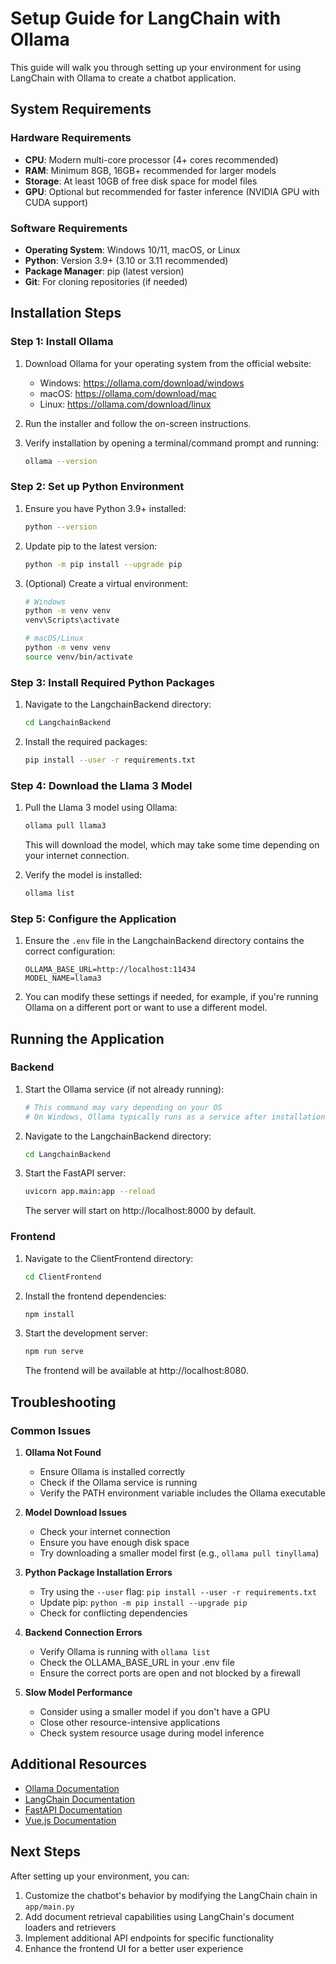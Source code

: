# Setup Guide for LangChain with Ollama

This guide will walk you through setting up your environment for using LangChain with Ollama to create a chatbot application.

## System Requirements

### Hardware Requirements
- **CPU**: Modern multi-core processor (4+ cores recommended)
- **RAM**: Minimum 8GB, 16GB+ recommended for larger models
- **Storage**: At least 10GB of free disk space for model files
- **GPU**: Optional but recommended for faster inference (NVIDIA GPU with CUDA support)

### Software Requirements
- **Operating System**: Windows 10/11, macOS, or Linux
- **Python**: Version 3.9+ (3.10 or 3.11 recommended)
- **Package Manager**: pip (latest version)
- **Git**: For cloning repositories (if needed)

## Installation Steps

### Step 1: Install Ollama

1. Download Ollama for your operating system from the official website:
   - Windows: https://ollama.com/download/windows
   - macOS: https://ollama.com/download/mac
   - Linux: https://ollama.com/download/linux

2. Run the installer and follow the on-screen instructions.

3. Verify installation by opening a terminal/command prompt and running:
   ```bash
   ollama --version
   ```

### Step 2: Set up Python Environment

1. Ensure you have Python 3.9+ installed:
   ```bash
   python --version
   ```

2. Update pip to the latest version:
   ```bash
   python -m pip install --upgrade pip
   ```

3. (Optional) Create a virtual environment:
   ```bash
   # Windows
   python -m venv venv
   venv\Scripts\activate

   # macOS/Linux
   python -m venv venv
   source venv/bin/activate
   ```

### Step 3: Install Required Python Packages

1. Navigate to the LangchainBackend directory:
   ```bash
   cd LangchainBackend
   ```

2. Install the required packages:
   ```bash
   pip install --user -r requirements.txt
   ```

### Step 4: Download the Llama 3 Model

1. Pull the Llama 3 model using Ollama:
   ```bash
   ollama pull llama3
   ```

   This will download the model, which may take some time depending on your internet connection.

2. Verify the model is installed:
   ```bash
   ollama list
   ```

### Step 5: Configure the Application

1. Ensure the `.env` file in the LangchainBackend directory contains the correct configuration:
   ```
   OLLAMA_BASE_URL=http://localhost:11434
   MODEL_NAME=llama3
   ```

2. You can modify these settings if needed, for example, if you're running Ollama on a different port or want to use a different model.

## Running the Application

### Backend

1. Start the Ollama service (if not already running):
   ```bash
   # This command may vary depending on your OS
   # On Windows, Ollama typically runs as a service after installation
   ```

2. Navigate to the LangchainBackend directory:
   ```bash
   cd LangchainBackend
   ```

3. Start the FastAPI server:
   ```bash
   uvicorn app.main:app --reload
   ```

   The server will start on http://localhost:8000 by default.

### Frontend

1. Navigate to the ClientFrontend directory:
   ```bash
   cd ClientFrontend
   ```

2. Install the frontend dependencies:
   ```bash
   npm install
   ```

3. Start the development server:
   ```bash
   npm run serve
   ```

   The frontend will be available at http://localhost:8080.

## Troubleshooting

### Common Issues

1. **Ollama Not Found**
   - Ensure Ollama is installed correctly
   - Check if the Ollama service is running
   - Verify the PATH environment variable includes the Ollama executable

2. **Model Download Issues**
   - Check your internet connection
   - Ensure you have enough disk space
   - Try downloading a smaller model first (e.g., `ollama pull tinyllama`)

3. **Python Package Installation Errors**
   - Try using the `--user` flag: `pip install --user -r requirements.txt`
   - Update pip: `python -m pip install --upgrade pip`
   - Check for conflicting dependencies

4. **Backend Connection Errors**
   - Verify Ollama is running with `ollama list`
   - Check the OLLAMA_BASE_URL in your .env file
   - Ensure the correct ports are open and not blocked by a firewall

5. **Slow Model Performance**
   - Consider using a smaller model if you don't have a GPU
   - Close other resource-intensive applications
   - Check system resource usage during model inference

## Additional Resources

- [Ollama Documentation](https://github.com/ollama/ollama/blob/main/README.md)
- [LangChain Documentation](https://python.langchain.com/docs/get_started/introduction)
- [FastAPI Documentation](https://fastapi.tiangolo.com/)
- [Vue.js Documentation](https://vuejs.org/guide/introduction.html)

## Next Steps

After setting up your environment, you can:

1. Customize the chatbot's behavior by modifying the LangChain chain in `app/main.py`
2. Add document retrieval capabilities using LangChain's document loaders and retrievers
3. Implement additional API endpoints for specific functionality
4. Enhance the frontend UI for a better user experience 